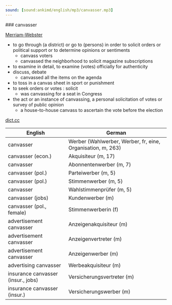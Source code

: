 ```yaml
---
sound: [sound:ankimd/english/mp3/canvasser.mp3]
---
```


\### canvasser

[Merriam-Webster](https://www.merriam-webster.com/dictionary/canvasser)

- to go through (a district) or go to (persons) in order to solicit orders or political support or to determine opinions or sentiments
    - canvass voters
    - canvassed the neighborhood to solicit magazine subscriptions
- to examine in detail, to examine (votes) officially for authenticity
- discuss, debate
    - canvassed all the items on the agenda
- to toss in a canvas sheet in sport or punishment
- to seek orders or votes : solicit
    - was canvassing for a seat in Congress
- the act or an instance of canvassing, a personal solicitation of votes or survey of public opinion
    - a house-to-house canvass to ascertain the vote before the election

[dict.cc](https://www.dict.cc/canvasser)

| English        | German       |
| -------------- | ------------ |
| canvasser | Werber (Wahlwerber, Werber, fr, eine, Organisation, m, 263) |
| canvasser (econ.) | Akquisiteur (m, 17) |
| canvasser | Abonnentenwerber (m, 7) |
| canvasser (pol.) | Parteiwerber (m, 5) |
| canvasser (pol.) | Stimmenwerber (m, 5) |
| canvasser | Wahlstimmenprüfer (m, 5) |
| canvasser (jobs) | Kundenwerber (m) |
| canvasser (pol., female) | Stimmenwerberin (f) |
| advertisement canvasser | Anzeigenakquisiteur (m) |
| advertisement canvasser | Anzeigenvertreter (m) |
| advertisement canvasser | Anzeigenwerber (m) |
| advertising canvasser | Werbeakquisiteur (m) |
| insurance canvasser (insur., jobs) | Versicherungsvertreter (m) |
| insurance canvasser (insur.) | Versicherungswerber (m) |

